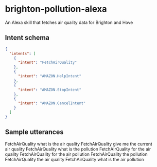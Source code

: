 # brighton-pollution-alexa
An Alexa skill that fetches air quality data for Brighton and Hove

## Intent schema
```json
{
  "intents": [
    {
      "intent": "FetchAirQuality"
    },
    {
      "intent": "AMAZON.HelpIntent"
    },
    {
      "intent": "AMAZON.StopIntent"
    },
    {
      "intent": "AMAZON.CancelIntent"
    }
  ]
}
```

## Sample utterances
FetchAirQuality what is the air quality
FetchAirQuality give me the current air quality
FetchAirQuality what is the pollution
FetchAirQuality for the air quality
FetchAirQuality for the air pollution
FetchAirQuality the pollution
FetchAirQuality the air quality
FetchAirQuality what is the air pollution
